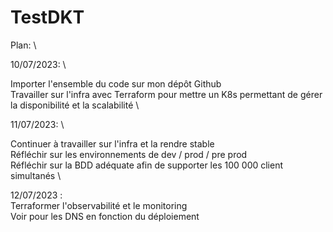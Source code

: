 # TestDKT

Plan: \

10/07/2023: \

Importer l'ensemble du code sur mon dépôt Github \
Travailler sur l'infra avec Terraform pour mettre un K8s permettant de gérer la disponibilité et la scalabilité \

11/07/2023: \

Continuer à travailler sur l'infra et la rendre stable \
Réfléchir sur les environnements de dev / prod / pre prod \
Réfléchir sur la BDD adéquate afin de supporter les 100 000 client simultanés \

12/07/2023 : \
Terraformer l'observabilité et le monitoring \
Voir pour les DNS en fonction du déploiement

